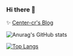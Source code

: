 ### Hi there 👋


✨ [ Center-cr's Blog ](https://center-cr.github.io/page/2/#content-inner)



![Anurag's GitHub stats](https://github-readme-stats.vercel.app/api?username=Center-cr&show_icons=true&theme=nord&hide_rank=true&count_private=true&show_owner=true&include_all_commits=true)

[![Top Langs](https://github-readme-stats.vercel.app/api/top-langs/?username=Center-cr&layout=compact)](https://github.com/anuraghazra/github-readme-stats)

